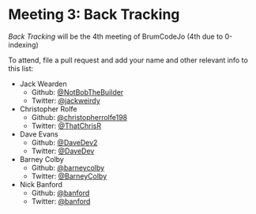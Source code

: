 Meeting 3: Back Tracking
========================

*Back Tracking* will be the 4th meeting of BrumCodeJo (4th due to 0-indexing)

To attend, file a pull request and add your name and other relevant info to this list:

 - Jack Wearden 
   - Github: [@NotBobTheBuilder](https://github.com/notbobthebuilder)
   - Twitter: [@jackweirdy](https://twitter.com/jackweirdy)
 - Christopher Rolfe
   - Github: [@christopherrolfe198](https://github.com/christopherrolfe198)
   - Twitter: [@ThatChrisR](https://twitter.com/ThatChrisR)
 - Dave Evans
   - Github: [@DaveDev2](https://github.com/DaveDev2)
   - Twitter: [@DaveDev](https://twitter.com/DaveDev)
 - Barney Colby
   - Github: [@barneycolby](https://github.com/barneycolby)
   - Twitter: [@BarneyColby](https://twitter.com/BarneyColby)
 - Nick Banford
   - Github: [@banford](https://github.com/banford)
   - Twitter: [@banford](https://twitter.com/banford)


